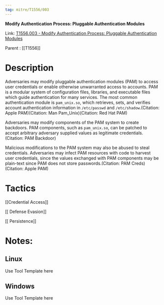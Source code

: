 ```yaml
---
tag: mitre/T1556/003
---
```


**Modify Authentication Process: Pluggable Authentication Modules**

Link: [T1556.003 - Modify Authentication Process: Pluggable Authentication Modules](https://attack.mitre.org/techniques/T1556/003)

Parent : [[T1556]]


# Description

Adversaries may modify pluggable authentication modules (PAM) to access user credentials or enable otherwise unwarranted access to accounts. PAM is a modular system of configuration files, libraries, and executable files which guide authentication for many services. The most common authentication module is <code>pam_unix.so</code>, which retrieves, sets, and verifies account authentication information in <code>/etc/passwd</code> and <code>/etc/shadow</code>.(Citation: Apple PAM)(Citation: Man Pam_Unix)(Citation: Red Hat PAM)

Adversaries may modify components of the PAM system to create backdoors. PAM components, such as <code>pam_unix.so</code>, can be patched to accept arbitrary adversary supplied values as legitimate credentials.(Citation: PAM Backdoor)

Malicious modifications to the PAM system may also be abused to steal credentials. Adversaries may infect PAM resources with code to harvest user credentials, since the values exchanged with PAM components may be plain-text since PAM does not store passwords.(Citation: PAM Creds)(Citation: Apple PAM)

# Tactics


[[Credential Access]]

[[ Defense Evasion]]

[[ Persistence]]


# Notes:

## Linux

Use Tool Template here

## Windows

Use Tool Template here